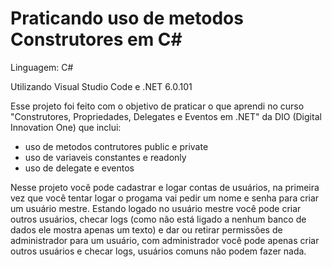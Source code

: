 # Praticando uso de metodos Construtores em C#

Linguagem: C#

Utilizando Visual Studio Code e .NET 6.0.101

Esse projeto foi feito com o objetivo de praticar o que aprendi no curso "Construtores, Propriedades, Delegates e Eventos em .NET" da DIO (Digital Innovation One) que inclui:
* uso de metodos contrutores public e private
* uso de variaveis constantes e readonly
* uso de delegate e eventos

Nesse projeto você pode cadastrar e logar contas de usuários, na primeira vez que você tentar logar o progama vai pedir um nome e senha para criar um usuário mestre. Estando logado no usuário mestre você pode criar outros usuários, checar logs (como não está ligado a nenhum banco de dados ele mostra apenas um texto) e dar ou retirar permissões de administrador para um usuário, com administrador você pode apenas criar outros usuários e checar logs, usuários comuns não podem fazer nada. 


